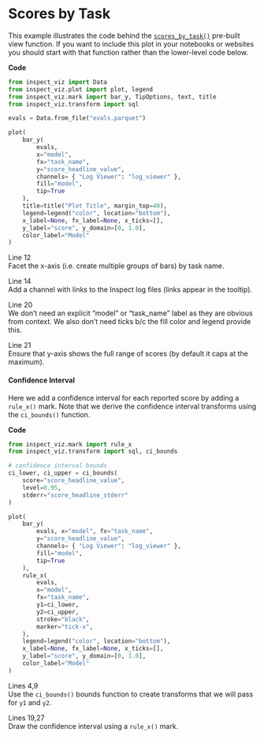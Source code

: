 # Scores by Task


This example illustrates the code behind the
[`scores_by_task()`](../../../view-scores-by-task.qmd) pre-built view
function. If you want to include this plot in your notebooks or websites
you should start with that function rather than the lower-level code
below.

**Code**

``` python
from inspect_viz import Data
from inspect_viz.plot import plot, legend
from inspect_viz.mark import bar_y, TipOptions, text, title
from inspect_viz.transform import sql

evals = Data.from_file("evals.parquet")

plot(
    bar_y( 
        evals, 
        x="model", 
        fx="task_name",
        y="score_headline_value",
        channels= { "Log Viewer": "log_viewer" },
        fill="model",
        tip=True
    ),
    title=title("Plot Title", margin_top=40),
    legend=legend("color", location="bottom"),
    x_label=None, fx_label=None, x_ticks=[],
    y_label="score", y_domain=[0, 1.0],
    color_label="Model"
)
```

Line 12  
Facet the x-axis (i.e. create multiple groups of bars) by task name.

Line 14  
Add a channel with links to the Inspect log files (links appear in the
tooltip).

Line 20  
We don’t need an explicit “model” or “task_name” label as they are
obvious from context. We also don’t need ticks b/c the fill color and
legend provide this.

Line 21  
Ensure that y-axis shows the full range of scores (by default it caps at
the maximum).

#### Confidence Interval

Here we add a confidence interval for each reported score by adding a
`rule_x()` mark. Note that we derive the confidence interval transforms
using the `ci_bounds()` function.

**Code**

``` python
from inspect_viz.mark import rule_x
from inspect_viz.transform import sql, ci_bounds

# confidence interval bounds
ci_lower, ci_upper = ci_bounds(
    score="score_headline_value", 
    level=0.95, 
    stderr="score_headline_stderr"
)

plot(
    bar_y( 
        evals, x="model", fx="task_name", 
        y="score_headline_value",
        channels= { "Log Viewer": "log_viewer" },
        fill="model",
        tip=True
    ),
    rule_x(
        evals,
        x="model",
        fx="task_name",
        y1=ci_lower,
        y2=ci_upper,
        stroke="black",
        marker="tick-x",
    ),
    legend=legend("color", location="bottom"),
    x_label=None, fx_label=None, x_ticks=[],
    y_label="score", y_domain=[0, 1.0],
    color_label="Model"
)
```

Lines 4,9  
Use the `ci_bounds()` bounds function to create transforms that we will
pass for `y1` and `y2`.

Lines 19,27  
Draw the confidence interval using a `rule_x()` mark.
